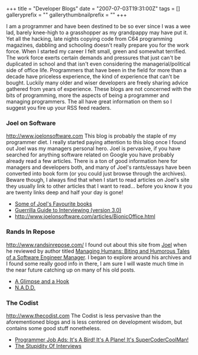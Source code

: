 +++
title = "Developer Blogs"
date = "2007-07-03T19:31:00Z"
tags = []
galleryprefix = ""
gallerythumbnailprefix = ""
+++

I am a programmer and have been destined to be so ever since I was a wee lad,
barely knee-high to a grasshopper as my grandpappy may have put it. Yet all
the hacking, late nights copying code from C64 programming magazines, dabbling
and schooling doesn't really prepare you for the work force. When I started my
career I felt small, green and somewhat terrified. The work force exerts
certain demands and pressures that just can't be duplicated in school and that
isn't even considering the managerial/political side of office life.
Programmers that have been in the field for more than a decade have priceless
experience, the kind of experience that can't be bought. Luckily many older
and wiser developers are freely sharing advice gathered from years of
experience. These blogs are not concerned with the bits of programming, more
the aspects of being a programmer and managing programmers. The all have great
information on them so I suggest you fire up your RSS feed readers.

### Joel on Software

<http://www.joelonsoftware.com> This blog is probably the staple of my
programmer diet. I really started paying attention to this blog once I found
out Joel was my managers personal hero. Joel is pervasive, if you have
searched for anything software related on Google you have probably already
read a few articles. There is a ton of good information here for managers and
developers both, and many of Joel's rants/essays have been converted into book
form (or you could just browse through the archives). Beware though, I always
find that when I start to read articles on Joel's site they usually link to
other articles that I want to read... before you know it you are twenty links
deep and half your day is gone!

  * [Some of Joel's Favourite books](http://www.joelonsoftware.com/navLinks/fog0000000262.html)
  * [Guerrilla Guide to Interviewing (version 3.0)](http://www.joelonsoftware.com/articles/GuerrillaInterviewing3.html)
  * <http://www.joelonsoftware.com/articles/BionicOffice.html>

### Rands In Repose

<http://www.randsinrepose.com/> I found out about this site from
[Joel](http://www.joelonsoftware.com) when he reviewed by author titled
[Managing Humans: Biting and Humorous Tales of a Software Engineer
Manager](http://www.managinghumans.com). I began to explore around his
archives and I found some really good info in there, I am sure I will waste
much time in the near future catching up on many of his old posts.

  * [A Glimpse and a Hook](http://www.randsinrepose.com/archives/2007/02/25/a_glimpse_and_a_hook.html)
  * [N.A.D.D.](http://www.randsinrepose.com/archives/2003/07/10/nadd.html)

### The Codist

<http://www.thecodist.com> The Codist is less pervasive than the
aforementioned blogs and is less centered on development wisdom, but contains
some good stuff nonetheless.

  * [Programmer Job Ads: It's A Bird! It's A Plane! It's SuperCoderCoolMan!](http://thecodist.com/fiche/thecodist/article/programmer-job-ads-its-a-bird-its-a-plane-its-supercodercoolman)
  * [The Stupidity Of Interviews](http://thecodist.com/fiche/thecodist/article/the-stupidity-of-interviews)

